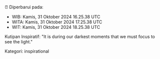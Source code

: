 ⏰ Diperbarui pada:
- WIB: Kamis, 31 Oktober 2024 16.25.38 UTC
- WITA: Kamis, 31 Oktober 2024 17.25.38 UTC
- WIT: Kamis, 31 Oktober 2024 18.25.38 UTC

Kutipan Inspiratif:
"It is during our darkest moments that we must focus to see the light."


Kategori: inspirational

